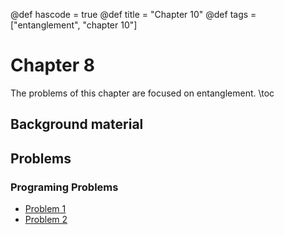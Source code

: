 @def hascode = true
@def title = "Chapter 10"
@def tags = ["entanglement", "chapter 10"]

# Chapter 8
The problems of this chapter are focused on entanglement.
\toc
## Background material


## Problems

### Programing Problems
- [Problem 1](../ch10_problems/pp1)
- [Problem 2](../ch10_problems/pp2)
